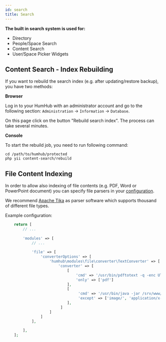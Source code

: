 ```yaml
---
id: search
title: Search
---
```


**The built in search system is used for:**
- Directory
- People/Space Search
- Content Search
- User/Space Picker Widgets


Content Search - Index Rebuilding
--------------------------------

If you want to rebuild the search index (e.g. after updating/restore backup), you have two methods:

**Browser**

Log in to your HumHub with an administrator account and go to the following section: `Administration` -> `Information` -> `Database`.

On this page click on the button "Rebuild search index". The process can take several minutes.   

**Console**

To start the rebuild job, you need to run following command:

```
cd /path/to/humhub/protected
php yii content-search/rebuild
```

File Content Indexing
---------------------

In order to allow also indexing of file contents (e.g. PDF, Word or PowerPoint document) you can specify file parsers in your [configuration](advanced-configuration.md).

We recommend [Apache Tika](https://tika.apache.org/) as parser software which supports thousand of different file types.

Example configuration:

```php
    return [
        // ...
        
        'modules' => [
            // ...
            
            'file' => [
                'converterOptions' => [
                    'humhub\modules\file\converter\TextConverter' => [
                        'converter' => [
                            [
                                'cmd' => '/usr/bin/pdftotext -q -enc UTF-8 {fileName} {outputFileName}',
                                'only' => ['pdf']
                            ],
                            [
                                 'cmd' => '/usr/bin/java -jar /srv/www/var/lib/tika-app-1.18.jar -maxFileSizeBytes=67108864 --text {fileName} 2>/dev/null',
                                 'except' => ['image/', 'application/x-tar', 'application/zip', ]
                            ],
                         ]
                    ]
                ]
            ],
            
        ],
    ];
```